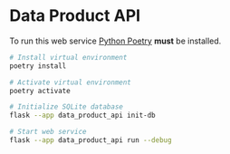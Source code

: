 # Data Product API

To run this web service [Python Poetry](https://python-poetry.org/docs/#installation) **must** be installed.

```bash
# Install virtual environment
poetry install

# Activate virtual environment
poetry activate

# Initialize SQLite database
flask --app data_product_api init-db

# Start web service
flask --app data_product_api run --debug
```

